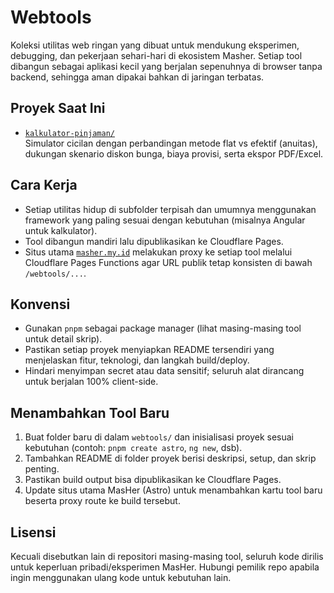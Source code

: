 # Webtools

Koleksi utilitas web ringan yang dibuat untuk mendukung eksperimen, debugging, dan pekerjaan sehari-hari di ekosistem Masher. Setiap tool dibangun sebagai aplikasi kecil yang berjalan sepenuhnya di browser tanpa backend, sehingga aman dipakai bahkan di jaringan terbatas.

## Proyek Saat Ini

- [`kalkulator-pinjaman/`](./kalkulator-pinjaman/)  
  Simulator cicilan dengan perbandingan metode flat vs efektif (anuitas), dukungan skenario diskon bunga, biaya provisi, serta ekspor PDF/Excel.

## Cara Kerja

- Setiap utilitas hidup di subfolder terpisah dan umumnya menggunakan framework yang paling sesuai dengan kebutuhan (misalnya Angular untuk kalkulator).
- Tool dibangun mandiri lalu dipublikasikan ke Cloudflare Pages.
- Situs utama [`masher.my.id`](https://masher.my.id/) melakukan proxy ke setiap tool melalui Cloudflare Pages Functions agar URL publik tetap konsisten di bawah `/webtools/...`.

## Konvensi

- Gunakan `pnpm` sebagai package manager (lihat masing-masing tool untuk detail skrip).
- Pastikan setiap proyek menyiapkan README tersendiri yang menjelaskan fitur, teknologi, dan langkah build/deploy.
- Hindari menyimpan secret atau data sensitif; seluruh alat dirancang untuk berjalan 100% client-side.

## Menambahkan Tool Baru

1. Buat folder baru di dalam `webtools/` dan inisialisasi proyek sesuai kebutuhan (contoh: `pnpm create astro`, `ng new`, dsb).
2. Tambahkan README di folder proyek berisi deskripsi, setup, dan skrip penting.
3. Pastikan build output bisa dipublikasikan ke Cloudflare Pages.
4. Update situs utama MasHer (Astro) untuk menambahkan kartu tool baru beserta proxy route ke build tersebut.

## Lisensi

Kecuali disebutkan lain di repositori masing-masing tool, seluruh kode dirilis untuk keperluan pribadi/eksperimen MasHer. Hubungi pemilik repo apabila ingin menggunakan ulang kode untuk kebutuhan lain.
